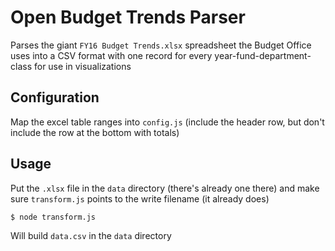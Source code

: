 # Open Budget Trends Parser
Parses the giant `FY16 Budget Trends.xlsx` spreadsheet the Budget Office uses into a CSV format with one record for every year-fund-department-class for use in visualizations

## Configuration
Map the excel table ranges into `config.js` (include the header row, but don't include the row at the bottom with totals)

## Usage
Put the `.xlsx` file in the `data` directory (there's already one there) and make sure `transform.js` points to the write filename (it already does)
```bash
$ node transform.js
```
Will build `data.csv` in the `data` directory